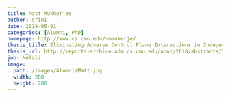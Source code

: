 ```yaml
---
title: Matt Mukherjee
author: srini
date: 2018-05-01
categories: [Alumni, PhD]
homepage: http://www.cs.cmu.edu/~mmukerje/
thesis_title: Eliminating Adverse Control Plane Interactions in Independent Network Systems
thesis_url: http://reports-archive.adm.cs.cmu.edu/anon/2018/abstracts/18-106.html
job: Nefali
image:
  path: /images/Alumni/Matt.jpg
  width: 200
  height: 200
---
```


